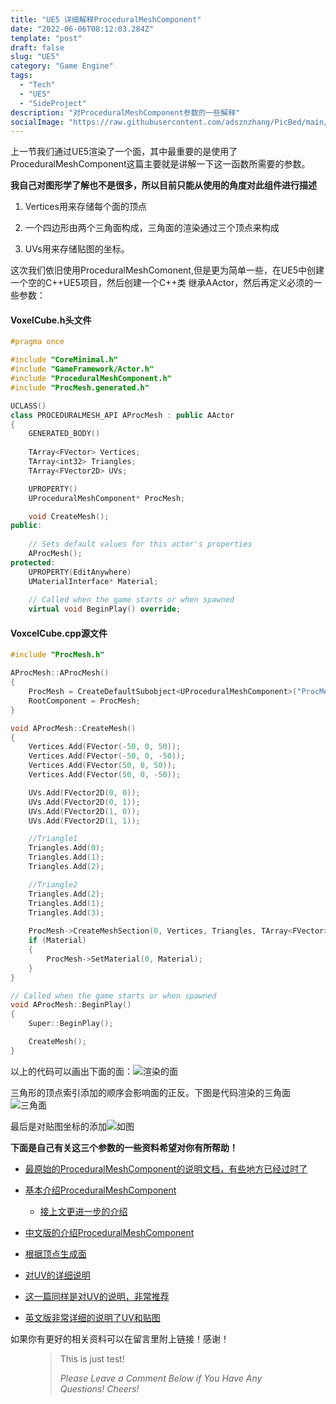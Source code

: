 ```yaml
---
title: "UE5 详细解释ProceduralMeshComponent"
date: "2022-06-06T08:12:03.284Z"
template: "post"
draft: false
slug: "UE5"
category: "Game Engine"
tags:
  - "Tech"
  - "UE5"
  - "SideProject"
description: "对ProceduralMeshComponent参数的一些解释"
socialImage: "https://raw.githubusercontent.com/adsznzhang/PicBed/main/imgVoxelPluginUE5.jpg"
---
```


上一节我们通过UE5渲染了一个面，其中最重要的是使用了ProceduralMeshComponent这篇主要就是讲解一下这一函数所需要的参数。

**我自己对图形学了解也不是很多，所以目前只能从使用的角度对此组件进行描述**
1. Vertices用来存储每个面的顶点

2. 一个四边形由两个三角面构成，三角面的渲染通过三个顶点来构成

3. UVs用来存储贴图的坐标。

这次我们依旧使用ProceduralMeshComonent,但是更为简单一些，在UE5中创建一个空的C++UE5项目，然后创建一个C++类 继承AActor，然后再定义必须的一些参数：
#### VoxelCube.h头文件
```c++
#pragma once

#include "CoreMinimal.h"
#include "GameFramework/Actor.h"
#include "ProceduralMeshComponent.h"
#include "ProcMesh.generated.h"

UCLASS()
class PROCEDURALMESH_API AProcMesh : public AActor
{
	GENERATED_BODY()
	
	TArray<FVector> Vertices;
	TArray<int32> Triangles;
	TArray<FVector2D> UVs;

	UPROPERTY()
	UProceduralMeshComponent* ProcMesh;

	void CreateMesh();
public:
	
	// Sets default values for this actor's properties
	AProcMesh();
protected:
	UPROPERTY(EditAnywhere)
	UMaterialInterface* Material;
	
	// Called when the game starts or when spawned
	virtual void BeginPlay() override;
```


#### VoxcelCube.cpp源文件
```c++
#include "ProcMesh.h"

AProcMesh::AProcMesh()
{
 	ProcMesh = CreateDefaultSubobject<UProceduralMeshComponent>("ProcMesh");
	RootComponent = ProcMesh;
}

void AProcMesh::CreateMesh()
{
	Vertices.Add(FVector(-50, 0, 50));
	Vertices.Add(FVector(-50, 0, -50));
	Vertices.Add(FVector(50, 0, 50));
	Vertices.Add(FVector(50, 0, -50));

	UVs.Add(FVector2D(0, 0));
	UVs.Add(FVector2D(0, 1));
	UVs.Add(FVector2D(1, 0));
	UVs.Add(FVector2D(1, 1));

	//Triangle1
	Triangles.Add(0);
	Triangles.Add(1);
	Triangles.Add(2);

	//Triangle2
	Triangles.Add(2);
	Triangles.Add(1);
	Triangles.Add(3);
	
	ProcMesh->CreateMeshSection(0, Vertices, Triangles, TArray<FVector>(), UVs, TArray<FColor>(), TArray<FProcMeshTangent>(), true);
	if (Material)
	{
		ProcMesh->SetMaterial(0, Material);
	}
}

// Called when the game starts or when spawned
void AProcMesh::BeginPlay()
{
	Super::BeginPlay();

	CreateMesh();
}


```
以上的代码可以画出下面的面：![渲染的面](/media/Plane.jpg)

三角形的顶点索引添加的顺序会影响面的正反。下图是代码渲染的三角面![三角面](/media/Triangles.jpg)  

最后是对贴图坐标的添加![如图](/media/UV.jpg)  


**下面是自己有关这三个参数的一些资料希望对你有所帮助！**

- [最原始的ProceduralMeshComponent的说明文档，有些地方已经过时了](https://nerivec.github.io/old-ue4-wiki/pages/procedural-mesh-component-in-cgetting-started.html)
- [基本介绍ProceduralMeshComponent](https://superyateam.com/2021/06/26/how-to-use-proceduralmeshcomponent-in-ue4/)
	- [接上文更进一步的介绍](https://80.lv/articles/building-procedural-art-tools-in-unreal-engine-4/)
- [中文版的介绍ProceduralMeshComponent](https://zhuanlan.zhihu.com/p/346745928)

- [根据顶点生成面](https://zhuanlan.zhihu.com/p/413467168)

- [对UV的详细说明](https://zhuanlan.zhihu.com/p/136033515)

- [这一篇同样是对UV的说明，非常推荐](https://blog.csdn.net/weixin_33905756/article/details/85669648?utm_medium=distribute.pc_relevant.none-task-blog-BlogCommendFromMachineLearnPai2-3.nonecase&depth_1-utm_source=distribute.pc_relevant.none-task-blog-BlogCommendFromMachineLearnPai2-3.nonecase)

- [英文版非常详细的说明了UV和贴图](https://www.spiria.com/en/blog/desktop-software/understanding-uv-mapping-and-textures/)

如果你有更好的相关资料可以在留言里附上链接！感谢！
<figure>
	<blockquote>
		<p>This is just test!</p>
		<footer>
			<cite>Please Leave a Comment Below if You Have Any Questions! Cheers!</cite>
		</footer>
	</blockquote>
</figure>




